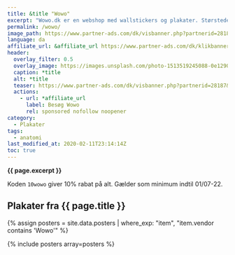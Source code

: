 ```yaml
---
title: &title "Wowo"
excerpt: "Wowo.dk er en webshop med wallstickers og plakater. Størstedelen af vores produkter er egne designs og dermed helt unikke og kun kan købes på wowo.dk. Langt de fleste af vores produkter, producerer vi i øvrigt selv."
permalink: /wowo/
image_path: https://www.partner-ads.com/dk/visbanner.php?partnerid=28187&bannerid=90519
language: da
affiliate_url: &affiliate_url https://www.partner-ads.com/dk/klikbanner.php?partnerid=28187&bannerid=90743
header:
  overlay_filter: 0.5
  overlay_image: https://images.unsplash.com/photo-1513519245088-0e12902e5a38?ixid=MXwxMjA3fDB8MHxwaG90by1wYWdlfHx8fGVufDB8fHw%3D&ixlib=rb-1.2.1&auto=format&fit=crop&w=1950&q=80
  caption: *title
  alt: *title
  teaser: https://www.partner-ads.com/dk/visbanner.php?partnerid=28187&bannerid=90519
  actions:
    - url: *affiliate_url
      label: Besøg Wowo
      rel: sponsored nofollow noopener
category:
  - Plakater
tags:
  - anatomi
last_modified_at: 2020-02-11T23:14:14Z
toc: true
---
```


**{{ page.excerpt }}**

Koden `10wowo` giver 10% rabat på alt. Gælder som minimum indtil 01/07-22.

## Plakater fra {{ page.title }}

{% assign posters = site.data.posters | where_exp: "item", "item.vendor contains 'Wowo'" %}

{% include posters array=posters %}
